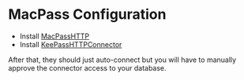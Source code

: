 # MacPass Configuration

* Install [MacPassHTTP](https://github.com/MacPass/MacPassHTTP)
* Install [KeePassHTTPConnector](https://chrome.google.com/webstore/detail/keepasshttp-connector/dafgdjggglmmknipkhngniifhplpcldb?hl=en-US)

After that, they should just auto-connect but you will have to
manually approve the connector access to your database.
